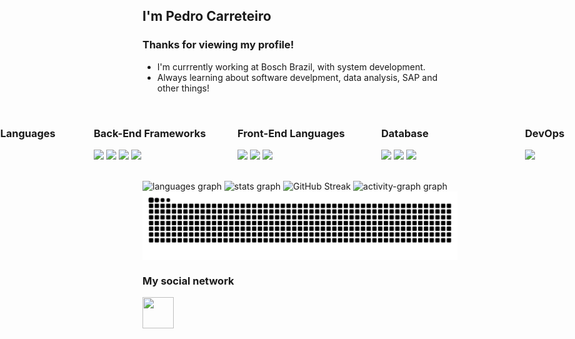 ## I'm Pedro Carreteiro 

### Thanks for viewing my profile!


<!--**PedroAugustoPadovani/PedroAugustoPadovani** is a ✨ _special_ ✨ repository because its `README.md` (this file) appears on your GitHub profile.-->

- I'm currrently working at Bosch Brazil, with system development.
- Always learning about software develpment, data analysis, SAP and other things!

<br>

<div style="display: flex; flex-direction: row; justify-content: center; gap: 30px;">

  <div style="flex: 1 1 250px; min-width: 200px;">
    <h3>Back-End Languages</h3>
    <p>
      <img width="50" src="https://cdn.jsdelivr.net/gh/devicons/devicon@latest/icons/python/python-original.svg" />
      <img width="50" src="https://cdn.jsdelivr.net/gh/devicons/devicon@latest/icons/csharp/csharp-original.svg" />
      <img width="50" src="https://cdn.jsdelivr.net/gh/devicons/devicon@latest/icons/java/java-original.svg" />
      <img width="50" src="https://cdn.jsdelivr.net/gh/devicons/devicon@latest/icons/php/php-original.svg" />
    </p>
  </div>

  <div style="flex: 1 1 250px; min-width: 200px;">
    <h3>Back-End Frameworks</h3>
    <p>
      <img width="50" src="https://cdn.jsdelivr.net/gh/devicons/devicon@latest/icons/fastapi/fastapi-original.svg" />
      <img width="50" src="https://cdn.jsdelivr.net/gh/devicons/devicon@latest/icons/dotnetcore/dotnetcore-original.svg" />
      <img width="50" src="https://cdn.jsdelivr.net/gh/devicons/devicon@latest/icons/spring/spring-original.svg" />
      <img width="50" src="https://cdn.jsdelivr.net/gh/devicons/devicon@latest/icons/django/django-plain.svg" />
    </p>
  </div>

   <div style="flex: 1 1 250px; min-width: 200px;">
    <h3>Front-End Languages</h3>
    <p>
      <img width="50" src="https://cdn.jsdelivr.net/gh/devicons/devicon@latest/icons/html5/html5-original.svg" />
      <img width="50" src="https://cdn.jsdelivr.net/gh/devicons/devicon@latest/icons/css3/css3-original.svg" />
      <img width="50" src="https://cdn.jsdelivr.net/gh/devicons/devicon@latest/icons/javascript/javascript-original.svg" />
    </p>
  </div>

  <div style="flex: 1 1 250px; min-width: 200px;">
    <h3>Database</h3>
    <p>
      <img width="50" src="https://cdn.jsdelivr.net/gh/devicons/devicon@latest/icons/mysql/mysql-original-wordmark.svg" />
      <img width="50" src="https://cdn.jsdelivr.net/gh/devicons/devicon@latest/icons/sqlite/sqlite-original.svg" />
      <img width="50" src="https://cdn.jsdelivr.net/gh/devicons/devicon@latest/icons/postgresql/postgresql-original.svg" />
    </p>
  </div>


  <div style="flex: 1 1 250px; min-width: 200px;">
    <h3>DevOps</h3>
    <p>
      <img width="50" src="https://cdn.jsdelivr.net/gh/devicons/devicon@latest/icons/docker/docker-original.svg" />
    </p>
  </div>

</div>

<br>

<div style="display: inline">
  <img src="https://github-readme-stats.vercel.app/api/top-langs?username=PedroCarreteiro&locale=en&hide_title=false&layout=compact&card_width=320&langs_count=12&theme=nightowl&hide_border=true&order=2" height="157" alt="languages graph"  />
  <img src="https://github-readme-stats.vercel.app/api?username=PedroCarreteiro&hide_title=true&hide_rank=false&show_icons=true&include_all_commits=true&count_private=true&disable_animations=false&theme=nightowl&locale=en&hide_border=true&order=1" height="157" alt="stats graph"  />
  <img src="https://github-readme-streak-stats.herokuapp.com?user=PedroCarreteiro&theme=nightowl&hide_border=true&short_numbers=true" alt="GitHub Streak" width="685"/>
  <img src="https://github-readme-activity-graph.vercel.app/graph?username=PedroCarreteiro&radius=16&theme=nightowl&area=true&order=5&hide_border=true&hide_title=true" width="685" alt="activity-graph graph"  />
  <img align="center" alt="github contribution grid snake animation" src="https://raw.githubusercontent.com/PedroCarreteiro/PedroCarreteiro/output/github-contribution-grid-snake-dark.svg" width="685" alt="Snake">
  <!--<img alt="pacman contribution graph" src="https://raw.githubusercontent.com/PedroCarreteiro/PedroCarreteiro/output/pacman-contribution-graph.svg">
  <a href="https://github.com/ryo-ma/github-profile-trophy"><img src="https://github-profile-trophy.vercel.app/?username=PedroCarreteiro" alt="PedroCarreteiro" /></a> </p> -->
</div>






### My social network
<a href="https://www.linkedin.com/in/pedro-carreteiro-447917284">
  <img width="50" height="50" src="https://cdn.jsdelivr.net/gh/devicons/devicon@latest/icons/linkedin/linkedin-original.svg" />        
</a>
